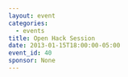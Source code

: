 ```yaml
---
layout: event
categories: 
  - events
title: Open Hack Session
date: 2013-01-15T18:00:00-05:00
event_id: 40
sponsor: None
---
```



